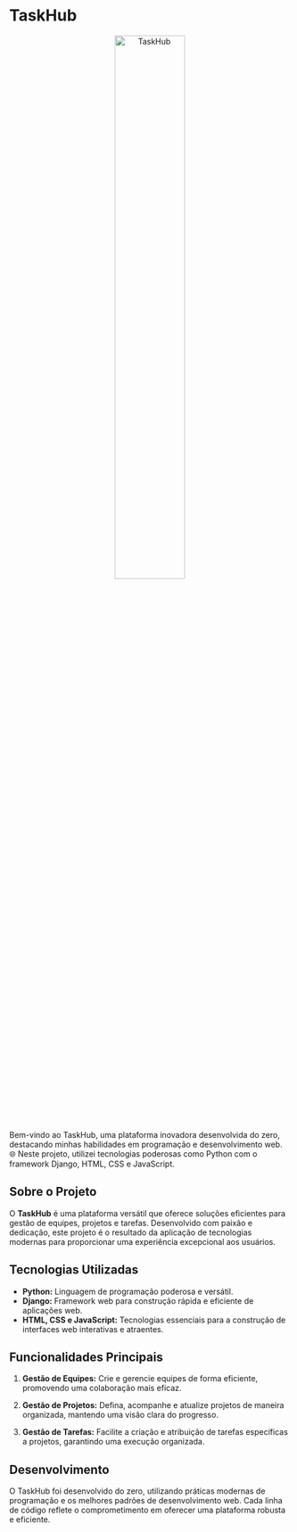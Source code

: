 # TaskHub

<p align="center">
  <img src="https://tessaro03.github.io/Portfolio/fundos/TaskHubb%20(1).png" alt="TaskHub" width="50%">
</p>

Bem-vindo ao TaskHub, uma plataforma inovadora desenvolvida do zero, destacando minhas habilidades em programação e desenvolvimento web. 🌐 Neste projeto, utilizei tecnologias poderosas como Python com o framework Django, HTML, CSS e JavaScript.

## Sobre o Projeto

O **TaskHub** é uma plataforma versátil que oferece soluções eficientes para gestão de equipes, projetos e tarefas. Desenvolvido com paixão e dedicação, este projeto é o resultado da aplicação de tecnologias modernas para proporcionar uma experiência excepcional aos usuários.

## Tecnologias Utilizadas

- **Python:** Linguagem de programação poderosa e versátil.
- **Django:** Framework web para construção rápida e eficiente de aplicações web.
- **HTML, CSS e JavaScript:** Tecnologias essenciais para a construção de interfaces web interativas e atraentes.

## Funcionalidades Principais

1. **Gestão de Equipes:** Crie e gerencie equipes de forma eficiente, promovendo uma colaboração mais eficaz.
   
2. **Gestão de Projetos:** Defina, acompanhe e atualize projetos de maneira organizada, mantendo uma visão clara do progresso.

3. **Gestão de Tarefas:** Facilite a criação e atribuição de tarefas específicas a projetos, garantindo uma execução organizada.

## Desenvolvimento

O TaskHub foi desenvolvido do zero, utilizando práticas modernas de programação e os melhores padrões de desenvolvimento web. Cada linha de código reflete o comprometimento em oferecer uma plataforma robusta e eficiente.
